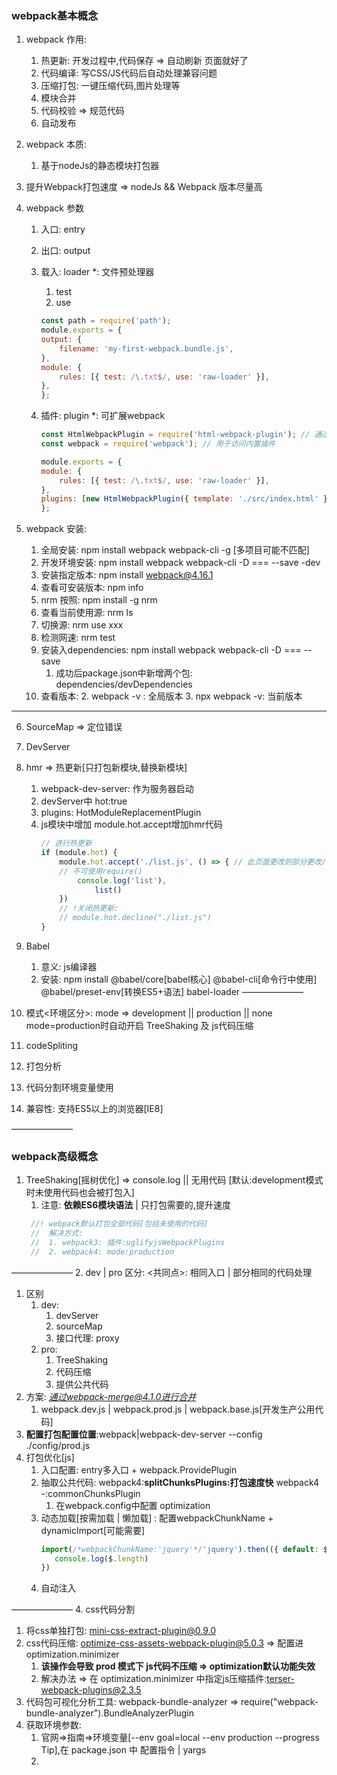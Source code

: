 
### webpack基本概念
1. webpack 作用:
   1. 热更新: 开发过程中,代码保存 => 自动刷新 页面就好了
   2. 代码编译: 写CSS/JS代码后自动处理兼容问题
   3. 压缩打包: 一键压缩代码,图片处理等
   4. 模块合并
   5. 代码校验 => 规范代码
   6. 自动发布
2. webpack 本质:
    1. 基于nodeJs的静态模块打包器
3. 提升Webpack打包速度 => nodeJs && Webpack 版本尽量高
4. webpack 参数
   1. 入口: entry
   2. 出口: output
   3. 载入: loader *: 文件预处理器
      1. test
      2. use

       ```js
       const path = require('path');
       module.exports = {
       output: {
           filename: 'my-first-webpack.bundle.js',
       },
       module: {
           rules: [{ test: /\.txt$/, use: 'raw-loader' }],
       },
       };
       ```

   4. 插件: plugin *: 可扩展webpack

       ```js
       const HtmlWebpackPlugin = require('html-webpack-plugin'); // 通过 npm 安装
       const webpack = require('webpack'); // 用于访问内置插件

       module.exports = {
       module: {
           rules: [{ test: /\.txt$/, use: 'raw-loader' }],
       },
       plugins: [new HtmlWebpackPlugin({ template: './src/index.html' })],
       };
       ```

5. webpack 安装:
      1. 全局安装: npm install webpack webpack-cli -g [多项目可能不匹配]
      2. 开发环境安装: npm install webpack webpack-cli -D === --save -dev
      3. 安装指定版本: npm install webpack@4.16.1
      4. 查看可安装版本: npm info
      5. nrm 按照: npm install -g nrm
      6. 查看当前使用源: nrm ls
      7. 切换源: nrm use xxx
      8. 检测网速: nrm test
      9. 安装入dependencies: npm install webpack webpack-cli -D === --save
         1. 成功后package.json中新增两个包: dependencies/devDependencies
      10. 查看版本:
         2. webpack -v : 全局版本
         3. npx webpack -v: 当前版本

___

6. SourceMap => 定位错误
7. DevServer
8. hmr => 热更新[只打包新模块,替换新模块]
   1. webpack-dev-server: 作为服务器启动
   2. devServer中 hot:true
   3. plugins: HotModuleReplacementPlugin
   4. js模块中增加 module.hot.accept增加hmr代码
      ```js
      // 进行热更新
      if (module.hot) {
          module.hot.accept('./list.js', () => { // 此页面更改则部分更改/否则全部更改 
          // 不可使用require()
              console.log('list'),
                  list()
          })
          // !关闭热更新:  
          // module.hot.decline("./list.js")
      }
      ```
1.  Babel   
    1.  意义: js编译器
    2.  安装: npm install @babel/core[babel核心] @babel-cli[命令行中使用] @babel/preset-env[转换ES5+语法] babel-loader
———————

1.  模式<环境区分>: mode => development || production || none mode=production时自动开启 TreeShaking 及 js代码压缩
2.  codeSpliting
3.  打包分析
4.  代码分割环境变量使用
5.  兼容性: 支持ES5以上的浏览器[IE8]

———————
### webpack高级概念
1. TreeShaking[摇树优化] => console.log || 无用代码 [默认:development模式时未使用代码也会被打包入]
   1. 注意: **依赖ES6模块语法** | 只打包需要的,提升速度
   ```js
    //! webpack默认打包全部代码[包括未使用的代码]
    //  解决方式:
    //  1. webpack3: 插件:uglifyjsWebpackPlugins
    //  2. webpack4: mode:production
   ```

———————
2. dev | pro 区分: <共同点>: 相同入口 | 部分相同的代码处理
   1. 区别
      1. dev:
         1. devServer
         2. sourceMap
         3. 接口代理: proxy
      2. pro:
         1. TreeShaking
         2. 代码压缩
         3. 提供公共代码
   2. 方案: *通过webpack-merge@4.1.0进行合并*
      1. webpack.dev.js | webpack.prod.js | webpack.base.js[开发生产公用代码]
   3. **配置打包配置位置**:webpack|webpack-dev-server --config ./config/prod.js
3. 打包优化[js]
   1. 入口配置: entry多入口 + webpack.ProvidePlugin
   2. 抽取公共代码: webpack4:**splitChunksPlugins:打包速度快** webpack4 -:commonChunksPlugin
      1. 在webpack.config中配置 optimization 
   3. 动态加载[按需加载 | 懒加载] : 配置webpackChunkName + dynamicImport[可能需要]
      ```js
      import(/*webpackChunkName:'jquery'*/'jquery').then(({ default: $ })=>{ //! 如报错 dynamicImport,则先安装 @babel/plugin-syntax-dynamic-import并于。babelrc 中配置
         console.log($.length)
      })
      ```
   4. 自动注入

———————
4. css代码分割
   1. 将css单独打包: mini-css-extract-plugin@0.9.0
   2. css代码压缩: optimize-css-assets-webpack-plugin@5.0.3 => 配置进 optimization.minimizer
      1. **该操作会导致 prod 模式下 js代码不压缩 => optimization默认功能失效**
      2. 解决办法 => 在 optimization.minimizer 中指定js压缩插件:terser-webpack-plugins@2.3.5
2. 代码包可视化分析工具: webpack-bundle-analyzer => require("webpack-bundle-analyzer").BundleAnalyzerPlugin
3. 获取环境参数:
   1. 官网=>指南=>环境变量[--env goal=local --env production --progress Tip],在 package.json 中 配置指令 | yargs
   2. 
   
   
